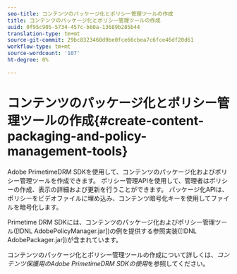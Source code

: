 ```yaml
---
seo-title: コンテンツのパッケージ化とポリシー管理ツールの作成
title: コンテンツのパッケージ化とポリシー管理ツールの作成
uuid: 0f95c905-5734-457c-b60a-13689b285b44
translation-type: tm+mt
source-git-commit: 29bc8323460d9be0fce66cbea7c6fce46df20d61
workflow-type: tm+mt
source-wordcount: '107'
ht-degree: 0%

---
```



# コンテンツのパッケージ化とポリシー管理ツールの作成{#create-content-packaging-and-policy-management-tools}

Adobe PrimetimeDRM SDKを使用して、コンテンツのパッケージ化およびポリシー管理ツールを作成できます。 ポリシー管理APIを使用して、管理者はポリシーの作成、表示の詳細および更新を行うことができます。 パッケージ化APIは、ポリシーをビデオファイルに埋め込み、コンテンツ暗号化キーを使用してファイルを暗号化します。

Primetime DRM SDKには、コンテンツのパッケージ化およびポリシー管理ツール([!DNL AdobePolicyManager.jar])の例を提供する参照実装([!DNL AdobePackager.jar])が含まれています。

コンテンツのパッケージ化とポリシー管理ツールの作成について詳しくは、*コンテンツ保護用のAdobe PrimetimeDRM SDKの使用*&#x200B;を参照してください。
